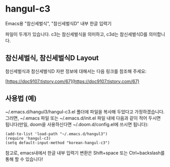 # hangul-c3
Emacs용 "참신세벌식", "참신세벌식D" 내부 한글 입력기
  
파일이 두개가 있습니다. c3는 참신세벌식을 의미하고, c3d는 참신세벌식D를 의미합니다.
    
## 참신세벌식, 참신세벌식D Layout
참신세벌식과 참신세벌식D 자판 정보에 대해서는 다음 링크를 참조해 주세요:
  
[https://doc9107.tistory.com/67](https://doc9107.tistory.com/67)
    
## 사용법 (예)
~/.emacs.d/hangul3/hangul-c3.el 폴더에 파일을 복사해 두었다고 가정하겠습니다.
그러면, ~/.emacs 파일 또는 ~/.emacs.d/init.el 파일 내에 다음과 같이 적어 두시면 됩니다(만일, doom을 사용하신다면 ~/.doom.d/config.el에 쓰시면 됩니다):
  
```elisp
(add-to-list 'load-path "~/.emacs.d/hangul3")   
(require 'hangul-c3)   
(setq default-input-method "korean-hangul-c3")
```
  
참고로, emacs내에서 한글 내부 입력기 변환은 Shift+space 또는 Ctrl+backslash를 통해 할 수 있습니다!
